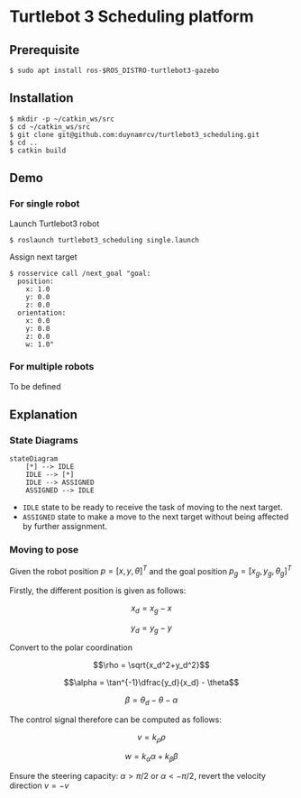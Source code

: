 # Turtlebot 3 Scheduling platform

## Prerequisite
```
$ sudo apt install ros-$ROS_DISTRO-turtlebot3-gazebo
```

## Installation
```
$ mkdir -p ~/catkin_ws/src
$ cd ~/catkin_ws/src
$ git clone git@github.com:duynamrcv/turtlebot3_scheduling.git
$ cd ..
$ catkin build
```

## Demo
### For single robot
Launch Turtlebot3 robot
```
$ roslaunch turtlebot3_scheduling single.launch
```
Assign next target
```
$ rosservice call /next_goal "goal:
  position:
    x: 1.0
    y: 0.0
    z: 0.0
  orientation:
    x: 0.0
    y: 0.0
    z: 0.0
    w: 1.0" 

```

### For multiple robots
To be defined

## Explanation
###  State Diagrams
```mermaid
stateDiagram
    [*] --> IDLE
    IDLE --> [*]
    IDLE --> ASSIGNED
    ASSIGNED --> IDLE
```
* ```IDLE``` state to be ready to receive the task of moving to the next target.
* ```ASSIGNED``` state to make a move to the next target without being affected by further assignment.

### Moving to pose
Given the robot position $p=\left[x, y, \theta\right]^T$ and the goal position $p_g=\left[x_g, y_g, \theta_g\right]^T$

Firstly, the different position is given as follows:
```math
x_d=x_g-x
```
```math
y_d=y_g-y
```

Convert to the polar coordination
```math
\rho = \sqrt{x_d^2+y_d^2}
```
```math
\alpha = \tan^{-1}\dfrac{y_d}{x_d} - \theta
```
```math
\beta = \theta_d - \theta - \alpha
```

The control signal therefore can be computed as follows:
```math
v = k_\rho\rho
```
```math
w = k_\alpha\alpha + k_\beta\beta
```

Ensure the steering capacity: $\alpha > \pi /2$ or $\alpha < -\pi/2$, revert the velocity direction $v = -v$